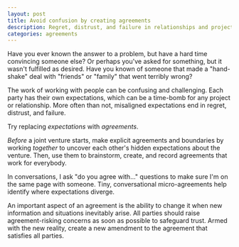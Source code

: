 ```yaml
---
layout: post
title: Avoid confusion by creating agreements
description: Regret, distrust, and failure in relationships and projects stems from miscommunication and misaligned expectations.
categories: agreements
---
```


Have you ever known the answer to a problem, but have a hard time convincing someone else? Or perhaps you've asked for something, but it wasn't fulfilled as desired. Have you known of someone that made a "hand-shake" deal with "friends" or "family" that went terribly wrong?

The work of working with people can be confusing and challenging. Each party has their own expectations, which can be a time-bomb for any project or relationship. More often than not, misaligned expectations end in regret, distrust, and failure.

Try replacing *expectations* with *agreements*.

*Before* a joint venture starts, make explicit agreements and boundaries by working *together* to uncover each other's hidden expectations about the venture. Then, use them to brainstorm, create, and record agreements that work for everybody.

In conversations, I ask "do you agree with..." questions to make sure I'm on the same page with someone. Tiny, conversational micro-agreements help identify where expectations diverge.

An important aspect of an agreement is the ability to change it when new information and situations inevitably arise. All parties should raise agreement-risking concerns as soon as possible to safeguard trust. Armed with the new reality, create a new amendment to the agreement that satisfies all parties.
